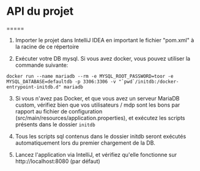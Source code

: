 # API du projet
=====

1. Importer le projet dans IntelliJ IDEA en important le fichier "pom.xml" à la racine de ce répertoire

2. Exécuter votre DB mysql. Si vous avez docker, vous pouvez utiliser la commande suivante:
```
docker run --name mariadb --rm -e MYSQL_ROOT_PASSWORD=toor -e MYSQL_DATABASE=defaultdb -p 3306:3306 -v "`pwd`/initdb:/docker-entrypoint-initdb.d" mariadb
```

3. Si vous n'avez pas Docker, et que vous avez un serveur MariaDB custom, vérifiez bien que vos utilisateurs / mdp sont les bons par rapport au fichier de configuration (src/main/resources/application.properties), et exécutez les scripts présents dans le dossier `initdb`

4. Tous les scripts sql contenus dans le dossier initdb seront exécutés automatiquement lors du premier chargement de la DB.

5. Lancez l'application via IntelliJ, et vérifiez qu'elle fonctionne sur http://localhost:8080 (par défaut)
